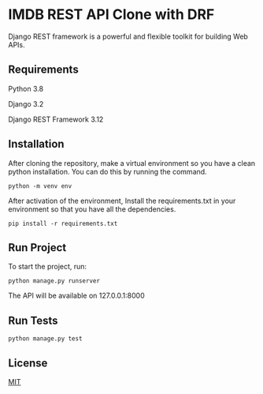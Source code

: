 # IMDB REST API Clone with DRF

Django REST framework is a powerful and flexible toolkit for building Web APIs.

## Requirements
Python 3.8

Django 3.2

Django REST Framework 3.12


## Installation

After cloning the repository, make a virtual environment so you have a clean python installation. You can do this by running the command.

    python -m venv env

After activation of the environment, Install the requirements.txt in your environment so that you have all the dependencies.

    pip install -r requirements.txt

## Run Project
To start the project, run:

    python manage.py runserver

The API will be available on 127.0.0.1:8000

## Run Tests
    python manage.py test


## License
[MIT](https://choosealicense.com/licenses/mit/)
